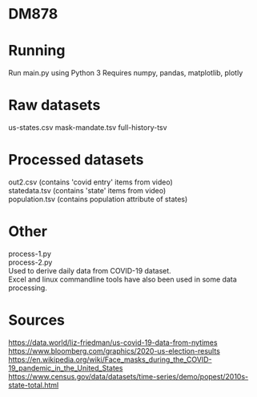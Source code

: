 # DM878

# Running

Run main.py using Python 3
Requires numpy, pandas, matplotlib, plotly  


# Raw datasets
us-states.csv
mask-mandate.tsv
full-history-tsv

# Processed datasets
out2.csv (contains 'covid entry' items from video)  
statedata.tsv (contains 'state' items from video)  
population.tsv (contains population attribute of states)  

# Other 
process-1.py  
process-2.py   
Used to derive daily data from COVID-19 dataset.  
Excel and linux commandline tools have also been used in some data processing.  

# Sources
https://data.world/liz-friedman/us-covid-19-data-from-nytimes  
https://www.bloomberg.com/graphics/2020-us-election-results  
https://en.wikipedia.org/wiki/Face_masks_during_the_COVID-19_pandemic_in_the_United_States  
https://www.census.gov/data/datasets/time-series/demo/popest/2010s-state-total.html  
